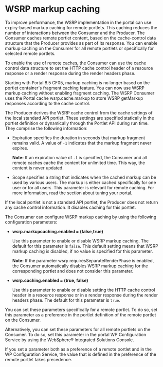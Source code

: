 # WSRP markup caching

To improve performance, the WSRP implementation in the portal can use expiry-based markup caching for remote portlets. This caching reduces the number of interactions between the Consumer and the Producer. The Consumer caches remote portlet content, based on the cache-control data structure that the Producer provides as part of its response. You can enable markup caching on the Consumer for all remote portlets or specifically for selected remote portlets.

To enable the use of remote caches, the Consumer can use the cache control data structure to set the HTTP cache control header of a resource response or a render response during the render headers phase.

Starting with Portal 8.5 CF05, markup caching is no longer based on the portlet container's fragment caching feature. You can now use WSRP markup caching without enabling fragment caching. The WSRP Consumer uses the Portal cache wsrp.cache.markup to store WSRP getMarkup responses according to the cache control.

The Producer derives the WSRP cache control from the cache settings of the local standard API portlet. These settings are specified statically in the portlet definition or dynamically through the Portlet API during run time. They comprise the following information:

-   Expiration specifies the duration in seconds that markup fragment remains valid. A value of `-1` indicates that the markup fragment never expires.

    **Note:** If an expiration value of `-1` is specified, the Consumer and all remote caches cache the content for unlimited time. This way, the content is never updated.

-   Scope specifies a string that indicates when the cached markup can be used by various users. The markup is either cached specifically for one user or for all users. This parameter is relevant for remote caching. For more information, read the section about tuning your portal.

If the local portlet is not a standard API portlet, the Producer does not return any cache control information. It disables caching for this portlet.

The Consumer can configure WSRP markup caching by using the following configuration parameters:

-   **wsrp.markupcaching.enabled = \(false,true\)**

    Use this parameter to enable or disable WSRP markup caching. The default for this parameter is `false`. This default setting means that WSRP markup caching is disabled, if no value is specified for this parameter.

    **Note:** If the parameter wsrp.requiresSeparateRenderPhase is enabled, the Consumer automatically disables WSRP markup caching for the corresponding portlet and does not consider this parameter.

-   **wsrp.caching.enabled = \(true, false\)**

    Use this parameter to enable or disable setting the HTTP cache control header in a resource response or in a render response during the render headers phase. The default for this parameter is `true`.


You can set these parameters specifically for a remote portlet. To do so, set this parameter as a preference in the portlet definition of the remote portlet on the Consumer.

Alternatively, you can set these parameters for all remote portlets on the Consumer. To do so, set this parameter in the portal WP Configuration Service by using the WebSphere® Integrated Solutions Console.

If you set a parameter both as a preference of a remote portlet and in the WP Configuration Service, the value that is defined in the preference of the remote portlet takes precedence.



